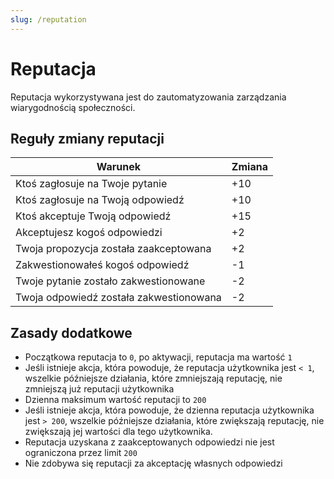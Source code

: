 ```yaml
---
slug: /reputation
---
```


# Reputacja

Reputacja wykorzystywana jest do zautomatyzowania zarządzania wiarygodnością społeczności.

## Reguły zmiany reputacji

| Warunek                                 | Zmiana |
| --------------------------------------- | ------ |
| Ktoś zagłosuje na Twoje pytanie         | +10    |
| Ktoś zagłosuje na Twoją odpowiedź       | +10    |
| Ktoś akceptuje Twoją odpowiedź          | +15    |
| Akceptujesz kogoś odpowiedzi            | +2     |
| Twoja propozycja została zaakceptowana  | +2     |
| Zakwestionowałeś kogoś odpowiedź        | -1     |
| Twoje pytanie zostało zakwestionowane   | -2     |
| Twoja odpowiedź została zakwestionowana | -2     |

## Zasady dodatkowe

- Początkowa reputacja to `0`, po aktywacji, reputacja ma wartość `1`
- Jeśli istnieje akcja, która powoduje, że reputacja użytkownika jest `< 1`, wszelkie późniejsze działania, które zmniejszają reputację, nie zmniejszą już reputacji użytkownika
- Dzienna maksimum wartość reputacji to `200`
- Jeśli istnieje akcja, która powoduje, że dzienna reputacja użytkownika jest `> 200`, wszelkie późniejsze działania, które zwiększają reputację, nie zwiększają jej wartości dla tego użytkownika.
- Reputacja uzyskana z zaakceptowanych odpowiedzi nie jest ograniczona przez limit `200`
- Nie zdobywa się reputacji za akceptację własnych odpowiedzi
